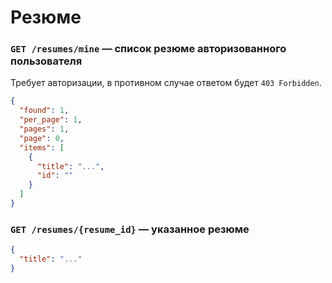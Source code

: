 # Резюме

### `GET /resumes/mine` — список резюме авторизованного пользователя
Требует авторизации, в противном случае ответом будет `403 Forbidden`.
```json
{
  "found": 1,
  "per_page": 1,
  "pages": 1,
  "page": 0,
  "items": [
    {
      "title": "...",
      "id": ""
    }
  ]
}
```

### `GET /resumes/{resume_id}` — указанное резюме
```json
{
  "title": "..."
}
```
